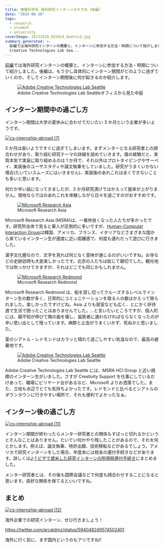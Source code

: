 ```yaml
---
title: 情報科学系 海外研究インターンのすすめ〔後編〕
date: "2015-06-30"
tags:
  - research
  - student
  - university
coverImage: 20131029_055924_Android.jpg
summary_generated: >-
  前編では海外研究インターンの概要と、インターンに参加する方法・時期について紹介しました。後編は、もう少し具体的にインターン期間がどのように過ぎていくのか、そしてインターン期間後に何が起きるのか紹介します。Adobe
  Creative Technologies Lab Sea...
---
```


[前編](/ja/posts/2015-06-29-cs-research-internship-abroad/)では海外研究インターンの概要と、インターンに参加する方法・時期について紹介しました。後編は、もう少し具体的にインターン期間がどのように過ぎていくのか、そしてインターン期間後に何が起きるのか紹介します。

<figure className="center">
  <a href="/images/20131029_055924_Android.jpg"><img src="/images/20131029_055924_Android-1024x576.jpg" alt="Adobe Creative Technologies Lab Seattle" /></a>
  <figcaption>Adobe Creative Technologies Lab Seattleオフィスから見た中庭</figcaption>
</figure>

## インターン期間中の過ごし方

インターン期間は大学の夏休みに合わせてだいたい 3 か月という企業が多いようです。

[![cs-internship-abroad (7)](/images/cs-internship-abroad-7-1024x576.jpg)](/images/cs-internship-abroad-7.jpg)

3 か月は長いようですぐに過ぎてしまいます。まずメンターとなる研究者との顔合わせがあり、取り組む研究テーマの詳細を詰めていきます。僕の経験だと、実質本気で実装に取り組めるのは 1 か月で、それ以外はプロトタイピングやサーベイ、実装後のユーザスタディや論文執筆をしていました。研究がうまくいかない場合(たいていスムーズにはいきません)、実装後のあれこれは全くできないことも多いと思います。

何だか辛い話になってきましたが、3 か月研究漬けではかえって能率が上がりません。現地ならではのあれこれを体験しながら日々を過ごすのがおすすめです。

<figure className="center">
  <a href="/images/cs-internship-abroad-8.jpg"><img src="/images/cs-internship-abroad-8-1024x576.jpg" alt="Microsoft Research Asia" /></a>
  <figcaption>Microsoft Research Asia</figcaption>
</figure>

Microsoft Research Asia (MSRA)は、一番仲良くなった人たちが多かったです。研究所全体で見ると華人が圧倒的に多いですが、[Human-Computer Interaction Group](http://research.microsoft.com/en-us/groups/msrahci/)は韓国、アメリカ、フランス、イタリアなどさまざまな国から来ているインターン生が適度に近い距離感で、何度も連れだって遊びに行きました。

漢字文化圏なので、文字を見れば何となく意味が通じるのがいいですね。お寺などの史跡訪問も大変楽しかったです。北京の人たちは総じて親切でした。観光地では吹っかけてきますが、それはどこでも同じかもしれません。

<figure className="center">
  <a href="/images/cs-internship-abroad-9.jpg"><img src="/images/cs-internship-abroad-9-1024x576.jpg" alt="Microsoft Research Redmond" /></a>
  <figcaption>Microsoft Research Redmond</figcaption>
</figure>

Microsoft Research Redmond は、船を貸し切ってクルーズするレベルでインターン生の数が多く、日常的にコミュニケーションを取る人の数はかえって限られました。楽しかったですけどね。Asia よりも居室なども広く、とにかく好待遇で生活で困ったことはありませんでした。…と言いたいところですが、個人的には、親不知が伸びて隣の歯を壊し、歯医者に通わなければならなくなったのが辛い思い出として残っています。麻酔と止血がうまくいかず、死ぬかと思いました。

夏のシアトル・レドモンドはカラッと晴れて過ごしやすい気温なので、最高の避暑地です。

<figure className="center">
  <a href="/images/cs-internship-abroad-10.jpg"><img src="/images/cs-internship-abroad-10-1024x576.jpg" alt="Adobe Creative Technologies Lab Seattle" /></a>
  <figcaption>Adobe Creative Technologies Lab Seattle</figcaption>
</figure>

Adobe Creative Technologies Lab Seattle には、MSRA HCI Group と近い規模のインターン生がいました。さすが Creativity Support を仕事にしているだけあって、職場にビリヤード台があるなど、Microsoft よりお洒落でした。また、立地も水辺でとても気持ちよかったです。レドモンドと比べるとシアトルのダウンタウンに行きやすい場所で、それも便利でよかったなぁ。

## インターン後の過ごし方

[![cs-internship-abroad (11)](/images/cs-internship-abroad-11-1024x576.jpg)](/images/cs-internship-abroad-11.jpg)

インターン期間が終わったらメンター研究者との関係もすぱっと切れるかというとそんなことはありません。たいてい何かやり残したことがあるので、それを何とかします。例えば、論文執筆、特許出願、技術移転などがあるでしょう。アメリカで研究インターンをした場合、年度末には税金の還付手続きなどがあります。詳しくは[J-1 ビザで渡米した研究インターンの所得税還付手続き](/ja/posts/2014-02-27-j1-trainee-tax-refund-docs-for-irs/)にまとめました。

メンター研究者とは、その後も国際会議などで何度も顔合わせすることになると思います。良好な関係を保てるといいですね。

## まとめ

[![cs-internship-abroad (12)](/images/cs-internship-abroad-12-1024x576.jpg)](/images/cs-internship-abroad-12.jpg)

海外企業での研究インターン、ぜひ行きましょう！

https://twitter.com/arcatdmz/status/594048249574502401

海外に行く前に、まず国内というのもアリですね!!
